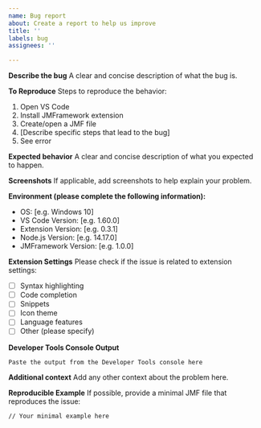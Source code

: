 ```yaml
---
name: Bug report
about: Create a report to help us improve
title: ''
labels: bug
assignees: ''

---
```


**Describe the bug**
A clear and concise description of what the bug is.

**To Reproduce**
Steps to reproduce the behavior:
1. Open VS Code
2. Install JMFramework extension
3. Create/open a JMF file
4. [Describe specific steps that lead to the bug]
5. See error

**Expected behavior**
A clear and concise description of what you expected to happen.

**Screenshots**
If applicable, add screenshots to help explain your problem.

**Environment (please complete the following information):**
 - OS: [e.g. Windows 10]
 - VS Code Version: [e.g. 1.60.0]
 - Extension Version: [e.g. 0.3.1]
 - Node.js Version: [e.g. 14.17.0]
 - JMFramework Version: [e.g. 1.0.0]

**Extension Settings**
Please check if the issue is related to extension settings:
- [ ] Syntax highlighting
- [ ] Code completion
- [ ] Snippets
- [ ] Icon theme
- [ ] Language features
- [ ] Other (please specify)

**Developer Tools Console Output**
```
Paste the output from the Developer Tools console here
```

**Additional context**
Add any other context about the problem here.

**Reproducible Example**
If possible, provide a minimal JMF file that reproduces the issue:
```jmf
// Your minimal example here
``` 